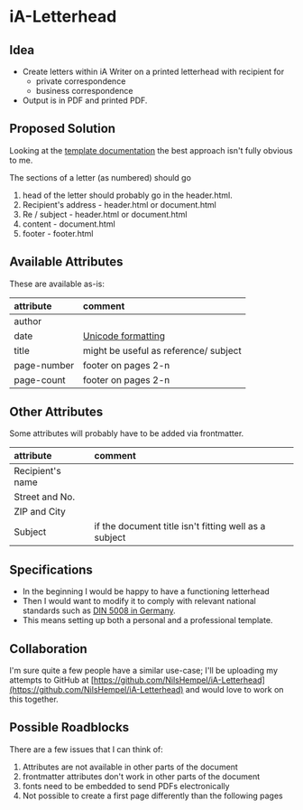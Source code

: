 # iA-Letterhead

## Idea

* Create letters within iA Writer on a printed letterhead with recipient for
   * private correspondence
   * business correspondence
* Output is in PDF and printed PDF.

## Proposed Solution

Looking at the [template documentation](https://github.com/iainc/iA-Writer-Templates) the best approach isn't fully obvious to me.

The sections of a letter (as numbered) should go

1. head of the letter should probably go in the header.html.
2. Recipient's address - header.html or document.html
3. Re / subject - header.html or document.html
4. content - document.html
5. footer - footer.html


## Available Attributes

These are available as-is:

|attribute|comment|
|:-|:-|
|author||
|date|[Unicode formatting](http://www.unicode.org/reports/tr35/tr35-31/tr35-dates.html#Date_Format_Patterns)|
|title|might be useful as reference/ subject|
|page-number|footer on pages 2-n|
|page-count|footer on pages 2-n|

## Other Attributes

Some attributes will probably have to be added via frontmatter.

|attribute|comment|
|:-|:-|
|Recipient's name||
|Street and No.||
|ZIP and City||
|Subject|if the document title isn't fitting well as a subject|

## Specifications

* In the beginning I would be happy to have a functioning letterhead
* Then I would want to modify it to comply with relevant national standards such as [DIN 5008 in Germany](https://www.edv-lehrgang.de/din-5008/).
* This means setting up both a personal and a professional template.

## Collaboration

I'm sure quite a few people have a similar use-case; I'll be uploading my attempts to GitHub at [https://github.com/NilsHempel/iA-Letterhead](https://github.com/NilsHempel/iA-Letterhead) and would love to work on this together.

## Possible Roadblocks

There are a few issues that I can think of:

1. Attributes are not available in other parts of the document
2. frontmatter attributes don't work in other parts of the document
3. fonts need to be embedded to send PDFs electronically
4. Not possible to create a first page differently than the following pages
